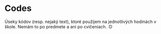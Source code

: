 # Codes

Úseky kódov (resp. nejaký text), ktoré použijem na jednotlivých hodinách v škole. Nemám to po predmete a ani po cvičeniach. :D
